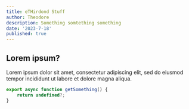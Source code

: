 ```yaml
---
title: eTHirdond Stuff
author: Theodore
description: Something somtething something
date: '2023-7-18'
published: true
---
```


## Lorem ipsum?

Lorem ipsum dolor sit amet, consectetur adipiscing elit, sed do eiusmod tempor
incididunt ut labore et dolore magna aliqua.

```ts
export async function getSomething() {
	return undefined?;
}
```
